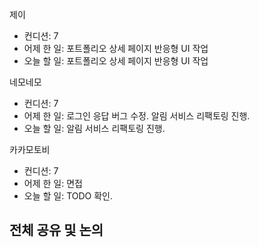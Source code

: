 
제이
- 컨디션: 7
- 어제 한 일: 포트폴리오 상세 페이지 반응형 UI 작업
- 오늘 할 일: 포트폴리오 상세 페이지 반응형 UI 작업

네모네모
- 컨디션: 7
- 어제 한 일: 로그인 응답 버그 수정. 알림 서비스 리팩토링 진행.
- 오늘 할 일: 알림 서비스 리팩토링 진행.

카카모토비
- 컨디션: 7
- 어제 한 일: 면접
- 오늘 할 일: TODO 확인.

## 전체 공유 및 논의
